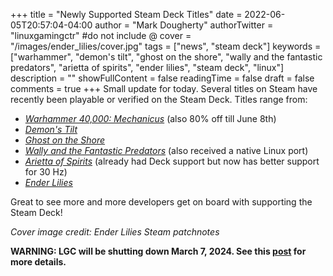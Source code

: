+++
title = "Newly Supported Steam Deck Titles"
date = 2022-06-05T20:57:04-04:00
author = "Mark Dougherty"
authorTwitter = "linuxgamingctr" #do not include @
cover = "/images/ender_lilies/cover.jpg"
tags = ["news", "steam deck"]
keywords = ["warhammer", "demon's tilt", "ghost on the shore", "wally and the fantastic predators", "arietta of spirits", "ender lilies", "steam deck", "linux"]
description = ""
showFullContent = false
readingTime = false
draft = false
comments = true
+++
Small update for today. Several titles on Steam have recently been playable or verified on the Steam Deck. Titles range from:
- [*Warhammer 40,000: Mechanicus*](https://store.steampowered.com/news/app/673880/view/3320854353264201281) (also 80% off till June 8th)
- [*Demon's Tilt*](https://store.steampowered.com/news/app/422510/view/3301714054817887033)
- [*Ghost on the Shore*](https://store.steampowered.com/news/app/1211930/view/3363639184977002143)
- [*Wally and the Fantastic Predators*](https://steamcommunity.com/games/1077450/announcements/detail/3308469454281066651) (also received a native Linux port)
- [*Arietta of Spirits*](https://store.steampowered.com/news/app/1140170/view/3354631985726073861) (already had Deck support but now has better support for 30 Hz)
- [*Ender Lilies*](https://store.steampowered.com/news/app/1369630/view/3358009685434667954)

Great to see more and more developers get on board with supporting the Steam Deck!

*Cover image credit: Ender Lilies Steam patchnotes*

**WARNING: LGC will be shutting down March 7, 2024. See this [post](https://linuxgamingcentral.com/posts/the-end-of-lgc/) for more details.**
